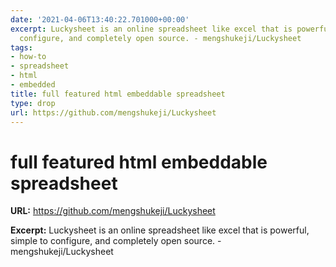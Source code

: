 ```yaml
---
date: '2021-04-06T13:40:22.701000+00:00'
excerpt: Luckysheet is an online spreadsheet like excel that is powerful, simple to
  configure, and completely open source. - mengshukeji/Luckysheet
tags:
- how-to
- spreadsheet
- html
- embedded
title: full featured html embeddable spreadsheet
type: drop
url: https://github.com/mengshukeji/Luckysheet
---
```


# full featured html embeddable spreadsheet

**URL:** https://github.com/mengshukeji/Luckysheet

**Excerpt:** Luckysheet is an online spreadsheet like excel that is powerful, simple to configure, and completely open source. - mengshukeji/Luckysheet
